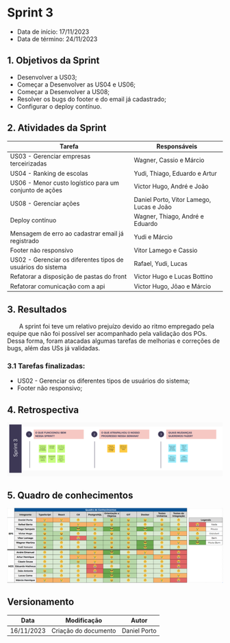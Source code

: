 # Sprint 3

- Data de início: 17/11/2023
- Data de término: 24/11/2023

## 1. Objetivos da Sprint

- Desenvolver a US03;
- Começar a Desenvolver as US04 e US06;
- Começar a Desenvolver a US08;
- Resolver os bugs do footer e do email já cadastrado;
- Configurar o deploy contínuo.

## 2. Atividades da Sprint
| Tarefa | Responsáveis |
|---|---|
|US03 - Gerenciar empresas terceirizadas|Wagner, Cassio e Márcio|
|US04 - Ranking de escolas|Yudi, Thiago, Eduardo e Artur|
|US06 - Menor custo logístico para um conjunto de ações| Victor Hugo, André e João|
|US08 - Gerenciar ações| Daniel Porto, Vitor Lamego, Lucas e João|
|Deploy contínuo| Wagner, Thiago, André e Eduardo|
|Mensagem de erro ao cadastrar email já registrado|Yudi e Márcio|
|Footer não responsivo|Vitor Lamego e Cassio|
|US02 - Gerenciar os diferentes tipos de usuários do sistema| Rafael, Yudi, Lucas|
|Refatorar a disposição de pastas do front| Victor Hugo e Lucas Bottino|
|Refatorar comunicação com a api | Victor Hugo, Jõao e Márcio|

## 3. Resultados

&emsp;&emsp;A sprint foi teve um relativo prejuízo devido ao ritmo empregado pela equipe que não foi possível ser acompanhado pela validação dos POs. Dessa forma, foram atacadas algumas tarefas de melhorias e correções de bugs, além das USs já validadas.

### 3.1 Tarefas finalizadas:

- US02 - Gerenciar os diferentes tipos de usuários do sistema;
- Footer não responsivo;


## 4. Retrospectiva

![Retrospectiva](../assets/retrospectivas/retrospectiva3.png)

## 5. Quadro de conhecimentos

![Conhecimentos](../assets/quadro-conhecimento/conhecimento3.png)

## Versionamento

| Data | Modificação | Autor |
|---|---|---|
|16/11/2023|Criação do documento|Daniel Porto|
